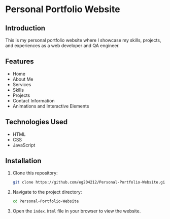 # Personal Portfolio Website

## Introduction
This is my personal portfolio website where I showcase my skills, projects, and experiences as a web developer and QA engineer.

## Features
- Home
- About Me
- Services
- Skills
- Projects
- Contact Information
- Animations and Interactive Elements

## Technologies Used
- HTML
- CSS
- JavaScript

## Installation
1. Clone this repository:
   ```bash
   git clone https://github.com/eg204212/Personal-Portfolio-Website.git
2. Navigate to the project directory:
   ```bash
   cd Personal-Portfolio-Website
   ```
3. Open the `index.html` file in your browser to view the website.
